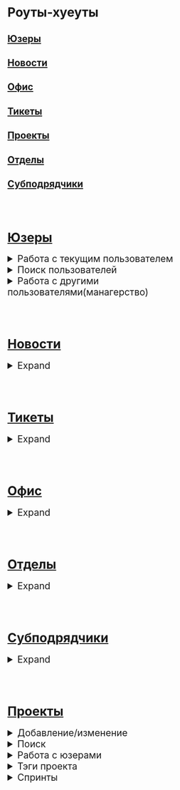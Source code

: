 # Роуты-хуеуты

## [Юзеры](https://github.com/MsWafer/BuroPlatform/blob/master/newReadme.md#%D1%8E%D0%B7%D0%B5%D1%80%D1%8B-1)
## [Новости](https://github.com/MsWafer/BuroPlatform/blob/master/newReadme.md#%D0%BD%D0%BE%D0%B2%D0%BE%D1%81%D1%82%D0%B8-1)
## [Офис](https://github.com/MsWafer/BuroPlatform/blob/master/newReadme.md#%D0%BE%D1%84%D0%B8%D1%81-1)
## [Тикеты](https://github.com/MsWafer/BuroPlatform/blob/master/newReadme.md#%D1%82%D0%B8%D0%BA%D0%B5%D1%82%D1%8B-1)
## [Проекты](https://github.com/MsWafer/BuroPlatform/blob/master/newReadme.md#%D0%BF%D1%80%D0%BE%D0%B5%D0%BA%D1%82%D1%8B-1)
## [Отделы](https://github.com/MsWafer/BuroPlatform/blob/master/newReadme.md#%D0%BE%D1%82%D0%B4%D0%B5%D0%BB%D1%8B-1)
## [Субподрядчики](https://github.com/MsWafer/BuroPlatform/blob/master/newReadme.md#%D1%81%D1%83%D0%B1%D0%BF%D0%BE%D0%B4%D1%80%D1%8F%D0%B4%D1%87%D0%B8%D0%BA%D0%B8-1)

<br/><br/>

# [Юзеры](https://github.com/MsWafer/BuroPlatform/blob/master/newReadme.md#%D1%8E%D0%B7%D0%B5%D1%80%D1%8B)

<details>
<summary style="font-size:150%;">Работа с текущим пользователем</summary>

|route|description|request|response|
|---|---|:---:|:---:|
|POST /users/|Регистрация|[жсон](https://github.com/MsWafer/BuroPlatform/blob/master/docs/call_examples.md#%D1%80%D0%B5%D0%B3%D0%B8%D1%81%D1%82%D1%80%D0%B0%D1%86%D0%B8%D1%8F)|{token:token, id:user.id, msg:String}|
|POST /auth/|Авторизация|[жсон](https://github.com/MsWafer/BuroPlatform/blob/master/docs/call_examples.md#%D0%B0%D0%B2%D1%82%D0%BE%D1%80%D0%B8%D0%B7%D0%B0%D1%86%D0%B8%D1%8F)|token|
|GET /users/me|Профиль||[жсон](https://github.com/MsWafer/BuroPlatform/blob/master/docs/response_examples.md#%D1%8E%D0%B7%D0%B5%D1%80)|
|GET /users/me/sprints|Активные спринты||deprecated|
|PUT /users/me|Редактирование профиля|[жсон](https://github.com/MsWafer/BuroPlatform/blob/master/docs/call_examples.md#%D1%80%D0%B5%D0%B4%D0%B0%D0%BA%D1%82%D0%B8%D1%80%D0%BE%D0%B2%D0%B0%D0%BD%D0%B8%D0%B5-%D1%8E%D0%B7%D0%B5%D1%80%D0%B0)|{msg:String,userid:user.id}|
|PUT /users/me/pw|Изменение пароля|[жсон](https://github.com/MsWafer/BuroPlatform/blob/master/docs/call_examples.md#%D1%81%D0%BC%D0%B5%D0%BD%D0%B0-%D0%BF%D0%B0%D1%80%D0%BE%D0%BB%D1%8F)|{msg:String}|
|PUT /users/me/a|Добавление/изменение аватара|[жсон](https://github.com/MsWafer/BuroPlatform/blob/master/docs/call_examples.md#%D0%B0%D0%B2%D0%B0%D1%82%D0%B0%D1%80)|{msg:String}|
|PUT /users/me/rocket|Изменение рокетнейма|[жсон](https://github.com/MsWafer/BuroPlatform/blob/master/docs/call_examples.md#%D1%81%D0%BC%D0%B5%D0%BD%D0%B0-%D1%81%D0%B2%D0%BE%D0%B5%D0%B3%D0%BE-%D1%80%D0%BE%D0%BA%D0%B5%D1%82%D1%87%D0%B0%D1%82%D0%B0)|{msg:String}|
|PUT /users/me/report|Добавить/изменить отчет|[жсон](https://github.com/MsWafer/BuroPlatform/blob/master/docs/call_examples.md#%D0%B4%D0%BE%D0%B1%D0%B0%D0%B2%D0%B8%D1%82%D1%8C-%D0%BE%D1%82%D1%87%D0%B5%D1%82%D0%BD%D0%BE%D1%81%D1%82%D1%8C)|msg:String|
|GET /users/me/report|Открыть свой отчет||String|
|POST /users/passRC|Изменение пароля по рокетчату|[жсон](https://github.com/MsWafer/BuroPlatform/blob/master/docs/call_examples.md#%D0%B2%D0%BE%D1%81%D1%81%D1%82%D0%B0%D0%BD%D0%BE%D0%B2%D0%B8%D1%82%D1%8C-%D0%BF%D0%B0%D1%80%D0%BE%D0%BB%D1%8C-%D1%87%D0%B5%D1%80%D0%B5%D0%B7-%D1%80%D0%BE%D0%BA%D0%B5%D1%82%D1%87%D0%B0%D1%82-%D0%B8-%D0%BC%D1%8B%D0%BB%D0%BE)|{msg:String}|
|PUT /users/part|Изменение разделов|[жсон](https://github.com/MsWafer/BuroPlatform/blob/master/docs/call_examples.md#%D1%81%D0%BC%D0%B5%D0%BD%D0%B0-%D1%81%D0%B2%D0%BE%D0%B8%D1%85-%D1%80%D0%B0%D0%B7%D0%B4%D0%B5%D0%BB%D0%BE%D0%B2)|[жсон](https://github.com/MsWafer/BuroPlatform/blob/master/docs/response_examples.md#%D1%8E%D0%B7%D0%B5%D1%80)|
</details>

<details>
<summary style="font-size:150%;">Поиск пользователей</summary>

|route|description|request|response|
|---|---|:---:|:---:|
|GET /users/all|Все пользователи|[квери](https://github.com/MsWafer/BuroPlatform/blob/master/docs/call_examples.md#%D0%BD%D0%B0%D0%B9%D1%82%D0%B8-%D0%B2%D1%81%D0%B5%D1%85-%D1%8E%D0%B7%D0%B5%D1%80%D0%BE%D0%B2-%D0%BE%D1%82%D1%81%D0%BE%D1%80%D1%82%D0%B8%D1%80%D0%BE%D0%B2%D0%B0%D0%BD%D0%BD%D1%8B%D1%85-%D0%BA%D0%B0%D0%BA-%D1%85%D0%BE%D1%82%D0%B8%D1%82%D0%B5)|Массив из [юзеров](https://github.com/MsWafer/BuroPlatform/blob/master/docs/response_examples.md#%D1%8E%D0%B7%D0%B5%D1%80)|
|GET /users/q/search?field=&value=|Поиск по 1 параметру|[квери](https://github.com/MsWafer/BuroPlatform/blob/master/docs/call_examples.md#%D0%BF%D0%BE%D0%B8%D1%81%D0%BA-%D1%82%D0%BE%D0%BB%D1%8C%D0%BA%D0%BE-%D1%82%D0%B5%D1%85-%D1%8E%D0%B7%D0%B5%D1%80%D0%BE%D0%B2-%D0%BA%D0%BE%D1%82%D0%BE%D1%80%D1%8B%D0%B5-%D0%BF%D0%BE%D0%BF%D0%B0%D0%B4%D0%B0%D1%8E%D1%82-%D0%BF%D0%BE%D0%B4-%D1%83%D1%81%D0%BB%D0%BE%D0%B2%D0%B8%D1%8F-%D0%BA%D0%B2%D0%B5%D1%80%D0%B8)|Массив из [юзеров](https://github.com/MsWafer/BuroPlatform/blob/master/docs/response_examples.md#%D1%8E%D0%B7%D0%B5%D1%80)|
|GET /users/:id|Получить профиль пользователя по _id||[жсон](https://github.com/MsWafer/BuroPlatform/blob/master/docs/response_examples.md#%D1%8E%D0%B7%D0%B5%D1%80)|
|GET /users/usr/get?fullname=&division=&partition=|Поиск по имени и/или разделу и/или отделу|[квери](https://github.com/MsWafer/BuroPlatform/blob/master/docs/call_examples.md#%D0%BF%D0%BE%D0%B8%D1%81%D0%BA-%D1%8E%D0%B7%D0%B5%D1%80%D0%B0-%D0%BF%D0%BE-%D1%82%D1%80%D0%B5%D0%BC-%D0%BF%D0%B0%D1%80%D0%B0%D0%BC%D0%B5%D1%82%D1%80%D0%B0%D0%BC)|Массив из [юзеров](https://github.com/MsWafer/BuroPlatform/blob/master/docs/response_examples.md#%D1%8E%D0%B7%D0%B5%D1%80)|
|/users/usr/pos?position=|Поиск по должности|[квери](https://github.com/MsWafer/BuroPlatform/blob/master/docs/call_examples.md#%D0%BF%D0%BE%D0%B8%D1%81%D0%BA-%D1%8E%D0%B7%D0%B5%D1%80%D0%BE%D0%B2-%D1%81-%D0%BE%D0%BF%D1%80%D0%B5%D0%B4%D0%B5%D0%BB%D0%B5%D0%BD%D0%BD%D0%BE%D0%B9-%D0%B4%D0%BE%D0%BB%D0%B6%D0%BD%D0%BE%D1%81%D1%82%D1%8C%D1%8E)|Массив из [юзеров](https://github.com/MsWafer/BuroPlatform/blob/master/docs/response_examples.md#%D1%8E%D0%B7%D0%B5%D1%80)|
</details>

<details>
<summary style="font-size:150%;">Работа с другими пользователями(манагерство)</summary>

|route|description|request|response|
|---|---|:---:|:---:|
|PUT /users/poschange/:id|Изменить должность юзера|[жсон](https://github.com/MsWafer/BuroPlatform/blob/master/docs/call_examples.md#%D1%81%D0%BC%D0%B5%D0%BD%D0%B0-%D0%B4%D0%BE%D0%BB%D0%B6%D0%BD%D0%BE%D1%81%D1%82%D0%B8-%D0%B4%D1%80%D1%83%D0%B3%D0%BE%D0%B3%D0%BE-%D1%8E%D0%B7%D0%B5%D1%80%D0%B0)|{msg:String}|
|PUT /users/permchange/:id|Изменить пермишен юзера|[жсон](https://github.com/MsWafer/BuroPlatform/blob/master/docs/call_examples.md#%D1%81%D0%BC%D0%B5%D0%BD%D0%B0-%D0%BF%D0%B5%D1%80%D0%BC%D0%B8%D1%88%D0%B5%D0%BD%D0%B0-%D0%B4%D1%80%D1%83%D0%B3%D0%BE%D0%B3%D0%BE-%D1%8E%D0%B7%D0%B5%D1%80%D0%B0)|{msg:String}|
|DELETE /users/:id|Удалить пользователя||{msg:String}|
|GET /users/report/:id|Просмотреть отчет другого пользователя||String|
</details>

<br/><br/>

# [Новости](https://github.com/MsWafer/BuroPlatform/blob/master/newReadme.md#%D0%BD%D0%BE%D0%B2%D0%BE%D1%81%D1%82%D0%B8)

<details>
<summary style="font-size:150%;">Expand</summary>

|route|description|request|response|
|---|---|:---:|:---:|
|POST /news/|Новая новость|[жсон](https://github.com/MsWafer/BuroPlatform/blob/master/docs/call_examples.md#%D0%B4%D0%BE%D0%B1%D0%B0%D0%B2%D0%B8%D1%82%D1%8C-%D0%BD%D0%BE%D0%B2%D0%BE%D1%81%D1%82%D1%8C)|{news:[жсон](https://github.com/MsWafer/BuroPlatform/blob/master/docs/response_examples.md#%D0%BD%D0%BE%D0%B2%D0%BE%D1%81%D1%82%D1%8C),msg:String}|
|GET /news/all|Все новости||Массив из [новостей](https://github.com/MsWafer/BuroPlatform/blob/master/docs/response_examples.md#%D0%BD%D0%BE%D0%B2%D0%BE%D1%81%D1%82%D1%8C)|
|GET /news/:id|Просмотреть новость по _id||{news:[жсон](https://github.com/MsWafer/BuroPlatform/blob/master/docs/response_examples.md#%D0%BD%D0%BE%D0%B2%D0%BE%D1%81%D1%82%D1%8C)}|
|PUT /news/:id|Редактировать новость по _id|[жсон](https://github.com/MsWafer/BuroPlatform/blob/master/docs/call_examples.md#%D1%80%D0%B5%D0%B4%D0%B0%D0%BA%D1%82%D0%B8%D1%80%D0%BE%D0%B2%D0%B0%D1%82%D1%8C)|{news:[жсон](https://github.com/MsWafer/BuroPlatform/blob/master/docs/response_examples.md#%D0%BD%D0%BE%D0%B2%D0%BE%D1%81%D1%82%D1%8C),msg:String}|
|DELETE /news/:id|Удалить новость по _id||{msg:String}|
</details>

<br/><br/>

# [Тикеты](https://github.com/MsWafer/BuroPlatform/blob/master/newReadme.md#%D1%82%D0%B8%D0%BA%D0%B5%D1%82%D1%8B)

<details>
<summary style="font-size:150%;">Expand</summary>

|route|description|request|response|
|---|---|:---:|:---:|
|POST /tickets|Добавить тикет|[жсон](https://github.com/MsWafer/BuroPlatform/blob/master/docs/call_examples.md#%D0%BD%D0%BE%D0%B2%D1%8B%D0%B9-%D1%82%D0%B8%D0%BA%D0%B5%D1%82)|{msg:String}|
|GET /tickets/all|Все тикеты сорт. по дате||Массив из [тикетов](https://github.com/MsWafer/BuroPlatform/blob/master/docs/response_examples.md#%D1%82%D0%B8%D0%BA%D0%B5%D1%82)|
|GET /tickets/:id|Просмотр тикета по его _id||[жсон](https://github.com/MsWafer/BuroPlatform/blob/master/docs/response_examples.md#%D1%82%D0%B8%D0%BA%D0%B5%D1%82)|
|GET /tickets/user/:id|Все тикеты пользователя|||Массив из [тикетов](https://github.com/MsWafer/BuroPlatform/blob/master/docs/response_examples.md#%D1%82%D0%B8%D0%BA%D0%B5%D1%82)|
|GET /tickets/all/active|Все незавершенные тикеты|||Массив из [тикетов](https://github.com/MsWafer/BuroPlatform/blob/master/docs/response_examples.md#%D1%82%D0%B8%D0%BA%D0%B5%D1%82)|
|GET /tickets/all/emergency|Все тикеты сорт. по срочности|||Массив из [тикетов](https://github.com/MsWafer/BuroPlatform/blob/master/docs/response_examples.md#%D1%82%D0%B8%D0%BA%D0%B5%D1%82)|
|PUT /tickets/:id|Деактивировать тикет по _id||{msg:String})|
|DELETE /tickets/:id|Удалить тикет по _id||{msg:String}|

</details>

<br/><br/>

# [Офис](https://github.com/MsWafer/BuroPlatform/blob/master/newReadme.md#%D0%BE%D1%84%D0%B8%D1%81)

<details>
<summary style="font-size:150%;">Expand</summary>

|route|description|request|response|
|---|---|:---:|:---:|
|POST /props|Добавить предложение|[жсон](https://github.com/MsWafer/BuroPlatform/blob/master/docs/call_examples.md#%D0%BD%D0%BE%D0%B2%D0%BE%D0%B5-%D0%BF%D1%80%D0%B5%D0%B4%D0%BB%D0%BE%D0%B6%D0%B5%D0%BD%D0%B8%D0%B5)|{msg:String}|
|GET /props/all/likes|Все предложения сорт. по лайкам||Массив из [предложений](https://github.com/MsWafer/BuroPlatform/blob/master/docs/response_examples.md#%D0%BE%D1%84%D0%B8%D1%81)|
|GET /props/all/date|Все предложения сорт. по дате||Массив из [предложений](https://github.com/MsWafer/BuroPlatform/blob/master/docs/response_examples.md#%D0%BE%D1%84%D0%B8%D1%81)|
|GET /props/search?field=&order=|Кастомизируемый поиск|[квери](https://github.com/MsWafer/BuroPlatform/blob/master/docs/call_examples.md#%D1%81%D0%BE%D1%80%D1%82%D0%B8%D1%80%D0%BE%D0%B2%D0%BA%D0%B0-%D0%BF%D0%BE-%D0%BA%D0%B0%D1%81%D1%82%D0%BE%D0%BC%D0%BD%D1%8B%D0%BC-%D0%BA%D1%80%D0%B8%D1%82%D0%B5%D1%80%D0%B8%D1%8F%D0%BC)|Массив из [предложений](https://github.com/MsWafer/BuroPlatform/blob/master/docs/response_examples.md#%D0%BE%D1%84%D0%B8%D1%81)|
|PUT /props/like/:id|Лайк/дизлайк предложения по его _id|[жсон]()|{msg:String}|
|PUT /props/exec/:id|Добавить исполнителя|[жсон](https://github.com/MsWafer/BuroPlatform/blob/master/docs/call_examples.md#%D0%B4%D0%BE%D0%B1%D0%B0%D0%B2%D0%B8%D1%82%D1%8C-%D0%B8%D1%81%D0%BF%D0%BE%D0%BB%D0%BD%D0%B8%D1%82%D0%B5%D0%BB%D1%8F)|[жсон](https://github.com/MsWafer/BuroPlatform/blob/master/docs/response_examples.md#%D0%BE%D1%84%D0%B8%D1%81)|
|PUT /props/sts/:id|Запустить предложение в работу/отложить|[жсон](https://github.com/MsWafer/BuroPlatform/blob/master/docs/call_examples.md#%D0%B8%D0%B7%D0%BC%D0%B5%D0%BD%D0%B8%D1%82%D1%8C-%D1%81%D1%82%D0%B0%D1%82%D1%83%D1%81-%D0%BF%D1%80%D0%B5%D0%B4%D0%BB%D0%BE%D0%B6%D0%B5%D0%BD%D0%B8%D1%8F--%D0%BD%D0%B0%D0%B7%D0%BD%D0%B0%D1%87%D0%B8%D1%82%D1%8C-%D0%B8%D1%81%D0%BF%D0%BE%D0%BB%D0%BD%D0%B8%D1%82%D0%B5%D0%BB%D1%8F)|{msg:String, props:[{[prop](https://github.com/MsWafer/BuroPlatform/blob/master/docs/response_examples.md#%D0%BE%D1%84%D0%B8%D1%81)}]}|
|PUT /props/sts/f/:id|Завершить предложение||[жсон](https://github.com/MsWafer/BuroPlatform/blob/master/docs/response_examples.md#%D0%BE%D1%84%D0%B8%D1%81)|
|DELETE /props/:id|Удалить предложение||{msg:String}|

</details>

<br/><br/>

# [Отделы](https://github.com/MsWafer/BuroPlatform/blob/master/newReadme.md#%D0%BE%D1%82%D0%B4%D0%B5%D0%BB%D1%8B)

<details>
<summary style="font-size:150%;">Expand</summary>

|route|description|request|response|
|---|---|:---:|:---:|
|POST /divisions|Создать новый отдел|[жсон](https://github.com/MsWafer/BuroPlatform/blob/master/docs/call_examples.md#%D1%81%D0%BE%D0%B7%D0%B4%D0%B0%D1%82%D1%8C-%D0%BE%D1%82%D0%B4%D0%B5%D0%BB)|{msg:String, div:[жсон](https://github.com/MsWafer/BuroPlatform/blob/master/docs/response_examples.md#%D0%BE%D1%82%D0%B4%D0%B5%D0%BB) }|
|GET /divisions/find/:divname|Найти отдел по имени||{division:[жсон](https://github.com/MsWafer/BuroPlatform/blob/master/docs/response_examples.md#%D0%BE%D1%82%D0%B4%D0%B5%D0%BB) }|
|GET /divisions/all|Все отделы||Массив из [жсонов](https://github.com/MsWafer/BuroPlatform/blob/master/docs/response_examples.md#%D0%BE%D1%82%D0%B4%D0%B5%D0%BB)|
|PUT /divisions/:divname|Вступить в отдел||{msg:String, division:[жсон](https://github.com/MsWafer/BuroPlatform/blob/master/docs/response_examples.md#%D0%BE%D1%82%D0%B4%D0%B5%D0%BB)}|
|DELETE /divisions/:divname|Выйти из отдела||{msg:String, division:[жсон](https://github.com/MsWafer/BuroPlatform/blob/master/docs/response_examples.md#%D0%BE%D1%82%D0%B4%D0%B5%D0%BB)}|
|GET /divisions/projects/:divid|Все проекты пользователей отдела||Массив из пользователей, в которых есть массивы *projects*, в которых лежат [проекты](https://github.com/MsWafer/BuroPlatform/blob/master/docs/response_examples.md#%D0%BF%D1%80%D0%BE%D0%B5%D0%BA%D1%82)|
|PUT /divisions/addcover/:divname|Добавить/изменить обложку отдела|[жсон](https://github.com/MsWafer/BuroPlatform/blob/master/docs/call_examples.md#%D0%B4%D0%BE%D0%B1%D0%B0%D0%B2%D0%B8%D1%82%D1%8C-%D0%BE%D0%B1%D0%BB%D0%BE%D0%B6%D0%BA%D1%83-%D0%BE%D1%82%D0%B4%D0%B5%D0%BB%D0%B0)|{division:[жсон](https://github.com/MsWafer/BuroPlatform/blob/master/docs/response_examples.md#%D0%BE%D1%82%D0%B4%D0%B5%D0%BB)}|

</details>

<br/><br/>

# [Субподрядчики](https://github.com/MsWafer/BuroPlatform/blob/master/newReadme.md#%D1%81%D1%83%D0%B1%D0%BF%D0%BE%D0%B4%D1%80%D1%8F%D0%B4%D1%87%D0%B8%D0%BA%D0%B8)

<details>
<summary style="font-size:150%;">Expand</summary>

|route|description|request|response|
|---|---|:---:|:---:|
|POST /merc/new|Добавить субподрядчика|[жсон](https://github.com/MsWafer/BuroPlatform/blob/master/docs/call_examples.md#%D0%BD%D0%BE%D0%B2%D1%8B%D0%B9-%D1%81%D1%83%D0%B1%D0%BF%D0%BE%D0%B4%D1%80%D1%8F%D0%B4%D1%87%D0%B8%D0%BA)|{msg:String, mercs: [[жсон](https://github.com/MsWafer/BuroPlatform/blob/master/docs/response_examples.md#%D1%8E%D0%B7%D0%B5%D1%80)]}|
|GET /merc/search?name=|Найти всех/найти 1 по имени|[квери](https://github.com/MsWafer/BuroPlatform/blob/master/docs/call_examples.md#%D0%BF%D0%BE%D0%B8%D1%81%D0%BA-%D1%81%D1%83%D0%B1%D0%BF%D0%BE%D0%B4%D1%80%D1%8F%D0%B4%D1%87%D0%B8%D0%BA%D0%BE%D0%B2)|[жсон](https://github.com/MsWafer/BuroPlatform/blob/master/docs/response_examples.md#%D1%8E%D0%B7%D0%B5%D1%80) или массив из них|
|PUT /merc/new/edit/:id|Редактирование по _id|[жсон](https://github.com/MsWafer/BuroPlatform/blob/master/docs/call_examples.md#%D1%80%D0%B5%D0%B4%D0%B0%D0%BA%D1%82%D0%B8%D1%80%D0%BE%D0%B2%D0%B0%D0%BD%D0%B8%D0%B5)|[жсон](https://github.com/MsWafer/BuroPlatform/blob/master/docs/response_examples.md#%D1%8E%D0%B7%D0%B5%D1%80)|
|DELETE /merc/:id|Удалить субподрядчика по _id||{msg:String}|

</details>

<br/><br/>


# [Проекты](https://github.com/MsWafer/BuroPlatform/blob/master/newReadme.md#%D0%BF%D1%80%D0%BE%D0%B5%D0%BA%D1%82%D1%8B)

<details>
<summary style="font-size:150%;">Добавление/изменение</summary>

|route|description|request|response|
|---|---|:---:|:---:|
|POST /projects/add|Добавить проект|[жсон](https://github.com/MsWafer/BuroPlatform/blob/master/docs/call_examples.md#%D1%81%D0%BE%D0%B7%D0%B4%D0%B0%D1%82%D1%8C-%D0%BF%D1%80%D0%BE%D0%B5%D0%BA%D1%82)|{msg:String, project: [жсон](https://github.com/MsWafer/BuroPlatform/blob/master/docs/response_examples.md#%D0%BF%D1%80%D0%BE%D0%B5%D0%BA%D1%82)}|
|PUT /projects/:crypt|Редактирование проекта по шифру|[жсон](https://github.com/MsWafer/BuroPlatform/blob/master/docs/call_examples.md#%D0%B8%D0%B7%D0%BC%D0%B5%D0%BD%D0%B8%D1%82%D1%8C)|[жсон](https://github.com/MsWafer/BuroPlatform/blob/master/docs/response_examples.md#%D0%BF%D1%80%D0%BE%D0%B5%D0%BA%D1%82)|
|DELETE /projects/:crypt|Удалить проект по шифру||{msg:String}|
|PUT /projects/finish/:crypt|Завершить проект||{msg:String}|
|PUT /projects/inf/:crypt|Добавить информационные ресурсы||?|
|PUT /projects/cover/:crypt|Добавить обложку|[жсон](https://github.com/MsWafer/BuroPlatform/blob/master/docs/call_examples.md#%D0%B4%D0%BE%D0%B1%D0%B0%D0%B2%D0%B8%D1%82%D1%8C-%D0%BE%D0%B1%D0%BB%D0%BE%D0%B6%D0%BA%D1%83)|[жсон](https://github.com/MsWafer/BuroPlatform/blob/master/docs/response_examples.md#%D0%BF%D1%80%D0%BE%D0%B5%D0%BA%D1%82)|
|PUT /projects/budget/:crypt|Добавить/изменить бюджет|[жсон](https://github.com/MsWafer/BuroPlatform/blob/master/docs/call_examples.md#%D0%B4%D0%BE%D0%B1%D0%B0%D0%B2%D0%B8%D1%82%D1%8C%D1%80%D0%B5%D0%B4%D0%B0%D0%BA%D1%82%D0%B8%D1%80%D0%BE%D0%B2%D0%B0%D1%82%D1%8C-%D0%B1%D1%8E%D0%B4%D0%B6%D0%B5%D1%82-%D0%BF%D1%80%D0%BE%D0%B5%D0%BA%D1%82%D0%B0)|[жсон](https://github.com/MsWafer/BuroPlatform/blob/master/docs/response_examples.md#%D0%BF%D1%80%D0%BE%D0%B5%D0%BA%D1%82)|

</details>

<details>
<summary style="font-size:150%;">Поиск</summary>

|route|description|request|response|
|---|---|:---:|:---:|
|GET /projects|Все проекты + сорт.|[квери](https://github.com/MsWafer/BuroPlatform/blob/master/docs/call_examples.md#%D0%B2%D1%81%D0%B5-%D0%BF%D1%80%D0%BE%D0%B5%D0%BA%D1%82%D1%8B)|Массив из [проектов](https://github.com/MsWafer/BuroPlatform/blob/master/docs/response_examples.md#%D0%BF%D1%80%D0%BE%D0%B5%D0%BA%D1%82)|
|GET /projects/q/search?field=&value=|Найти проекты, подходящие по квери|[квери](https://github.com/MsWafer/BuroPlatform/blob/master/docs/call_examples.md#%D0%BD%D0%B0%D0%B9%D1%82%D0%B8-%D1%82%D0%BE%D0%BB%D1%8C%D0%BA%D0%BE-%D0%BF%D1%80%D0%BE%D0%B5%D0%BA%D1%82%D1%8B-%D0%BF%D0%BE%D0%BF%D0%B0%D0%B4%D0%B0%D1%8E%D1%89%D0%B8%D0%B5-%D0%BF%D0%BE%D0%B4-%D0%BA%D0%B2%D0%B5%D1%80%D0%B8)|Массив из [проектов](https://github.com/MsWafer/BuroPlatform/blob/master/docs/response_examples.md#%D0%BF%D1%80%D0%BE%D0%B5%D0%BA%D1%82)|
|GET /projects/:crypt|Найти проект по шифру||[жсон](https://github.com/MsWafer/BuroPlatform/blob/master/docs/response_examples.md#%D0%BF%D1%80%D0%BE%D0%B5%D0%BA%D1%82)|
|GET /projects/user/:id|Найти все проекты юзера, чей _id в юрл||Массив из [проектов](https://github.com/MsWafer/BuroPlatform/blob/master/docs/response_examples.md#%D0%BF%D1%80%D0%BE%D0%B5%D0%BA%D1%82)|

</details>

<details>
<summary style="font-size:150%;">Работа с юзерами</summary>

|route|description|request|response|
|---|---|:---:|:---:|
|PUT /projects/join2/:crypt|Вступить/выйти в/из команды проекта|[жсон](https://github.com/MsWafer/BuroPlatform/blob/master/docs/call_examples.md#%D0%B2%D1%81%D1%82%D1%83%D0%BF%D0%B8%D1%82%D1%8C-%D0%B2-%D0%BA%D0%BE%D0%BC%D0%B0%D0%BD%D0%B4%D1%83%D0%B2%D1%8B%D0%B9%D1%82%D0%B8-%D0%B8%D0%B7-%D0%BA%D0%BE%D0%BC%D0%B0%D0%BD%D0%B4%D1%8B)|{msg:String, project:[жсон](https://github.com/MsWafer/BuroPlatform/blob/master/docs/response_examples.md#%D0%BF%D1%80%D0%BE%D0%B5%D0%BA%D1%82)}|
|PUT /projects/updteam/:crypt|Добавить/убрать юзера в/из команды проекта|[жсон](https://github.com/MsWafer/BuroPlatform/blob/master/docs/call_examples.md#%D0%B4%D0%BE%D0%B1%D0%B0%D0%B2%D0%B8%D1%82%D1%8C%D0%BA%D0%B8%D0%BA%D0%BD%D1%83%D1%82%D1%8C-%D0%B2%D0%B8%D0%B7-%D0%BF%D1%80%D0%BE%D0%B5%D0%BA%D1%82%D0%B0)|[жсон](https://github.com/MsWafer/BuroPlatform/blob/master/docs/response_examples.md#%D0%BF%D1%80%D0%BE%D0%B5%D0%BA%D1%82)|
|PUT /projects/team2/:crypt/:userid|Редактирование роли/задачи юзера в отделе|[жсон](https://github.com/MsWafer/BuroPlatform/blob/master/docs/call_examples.md#%D1%80%D0%B5%D0%B4%D0%B0%D0%BA%D1%82%D0%B8%D1%80%D0%BE%D0%B2%D0%B0%D1%82%D1%8C-%D0%B4%D0%BE%D0%BB%D0%B6%D0%BD%D0%BE%D1%81%D1%82%D1%8C%D1%80%D0%B0%D0%B7%D0%B4%D0%B5%D0%BB-%D1%87%D0%B5%D0%BB%D0%B8%D0%BA%D0%B0-%D0%B2-%D0%BA%D0%BE%D0%BC%D0%B0%D0%BD%D0%B4%D0%B5)|[жсон]()|

</details>

<details>
<summary style="font-size:150%;">Тэги проекта</summary>

|route|description|request|response|
|---|---|:---:|:---:|
|PUT /projects/tag/:crypt|Добавить тэг в проект|[жсон](https://github.com/MsWafer/BuroPlatform/blob/master/docs/call_examples.md#%D0%B4%D0%BE%D0%B1%D0%B0%D0%B2%D0%B8%D1%82%D1%8C-%D1%82%D1%8D%D0%B3-%D0%BA-%D0%BF%D1%80%D0%BE%D0%B5%D0%BA%D1%82%D1%83)|[жсон]()|
|DELETE /projects/tag/:crypt|Удалить тэг из проекта|[жсон](https://github.com/MsWafer/BuroPlatform/blob/master/docs/call_examples.md#%D1%83%D0%B4%D0%B0%D0%BB%D0%B8%D1%82%D1%8C-%D1%82%D1%8D%D0%B3-%D0%B8%D0%B7-%D0%BF%D1%80%D0%BE%D0%B5%D0%BA%D1%82%D0%B0)|[жсон]()|
|GET /project/tag/search|Найти проекты с указанными тэгами|[жсон](https://github.com/MsWafer/BuroPlatform/blob/master/docs/call_examples.md#%D0%BD%D0%B0%D0%B9%D1%82%D0%B8-%D0%BF%D1%80%D0%BE%D0%B5%D0%BA%D1%82%D1%8B-%D0%BF%D0%BE-%D1%82%D1%8D%D0%B3%D0%B0%D0%BC)|[жсон]()|
|GET /projects/tag/find?crypt=&tag=|Поиск тэгов проекта|[квери](https://github.com/MsWafer/BuroPlatform/blob/master/docs/call_examples.md#%D0%BF%D0%BE%D0%B8%D1%81%D0%BA-%D0%BF%D0%BE-%D1%82%D1%8D%D0%B3%D0%B0%D0%BC-%D0%BF%D1%80%D0%BE%D0%B5%D0%BA%D1%82%D0%B0)|[жсон]()|

</details>

<details>
<summary style="font-size:150%;">Спринты</summary>

<details>
<summary style="font-size:120%;">Общая хуйня</summary>

|route|description|request|response|
|---|---|:---:|:---:|
|POST /projects/sprint/new/:crypt|Добавить спринт|[жсон](https://github.com/MsWafer/BuroPlatform/blob/master/docs/call_examples.md#%D0%B4%D0%BE%D0%B1%D0%B0%D0%B2%D0%B8%D1%82%D1%8C-%D1%81%D0%BF%D1%80%D0%B8%D0%BD%D1%82-%D0%BA-%D0%BF%D1%80%D0%BE%D0%B5%D0%BA%D1%82%D1%83)|[жсон]()|
|PUT /projects/sprints/dd/:id|Добавить/изменить описание + планируемую дату окончания спринта|[жсон](https://github.com/MsWafer/BuroPlatform/blob/master/docs/call_examples.md#%D0%B4%D0%BE%D0%B1%D0%B0%D0%B2%D0%B8%D1%82%D1%8C%D0%B8%D0%B7%D0%BC%D0%B5%D0%BD%D0%B8%D1%82%D1%8C-%D0%BF%D0%BB%D0%B0%D0%BD%D0%B8%D1%80%D1%83%D0%B5%D0%BC%D1%83%D1%8E-%D0%B4%D0%B0%D1%82%D1%83-%D0%BE%D0%BA%D0%BE%D0%BD%D1%87%D0%B0%D0%BD%D0%B8%D1%8F-%D0%B8-%D0%BE%D0%BF%D0%B8%D1%81%D0%B0%D0%BD%D0%B8%D0%B5-%D1%81%D0%BF%D1%80%D0%B8%D0%BD%D1%82%D0%B0)|[жсон]()|
|PUT /projects/sprints/description/:id|Изменить спринт|[жсон](https://github.com/MsWafer/BuroPlatform/blob/master/docs/call_examples.md#%D0%B4%D0%BE%D0%B1%D0%B0%D0%B2%D0%B8%D1%82%D1%8C%D0%B8%D0%B7%D0%BC%D0%B5%D0%BD%D0%B8%D1%82%D1%8C-%D0%BF%D0%BE%D0%BB%D0%B5-%D1%81%D0%BF%D1%80%D0%B8%D0%BD%D1%82%D0%B0)|[жсон]()|
|PUT /projects/sprints/:id|Изменение статуса спринта||[жсон]()|
|PUT /projects/favsprint/:id|Фаворитнуть спринт||[жсон]()|
|DELETE /projects/sprints/:id|Удалить спринт||[жсон]()|
|GET /projects/sprints/:crypt|Все спринты проекта(устарело нахуй?)||[жсон]()|
|GET /projects/getsprint/:id|Инфа по 1 спринту||[жсон]()|

</details>

<details>
<summary style="font-size:120%;">Тэги спринтов</summary>

|route|description|request|response|
|---|---|:---:|:---:|
|PUT /projects/sprints/addtag/:id|Добавить тэг в спринт|[жсон](https://github.com/MsWafer/BuroPlatform/blob/master/docs/call_examples.md#%D0%B4%D0%BE%D0%B1%D0%B0%D0%B2%D0%B8%D1%82%D1%8C-%D1%82%D1%8D%D0%B3-%D0%B2-%D1%81%D0%BF%D1%80%D0%B8%D0%BD%D1%82)|[жсон]()|
|DELETE /projects/sprints/:id/tag?tag=|Удалить тэг из спринта|[квери](https://github.com/MsWafer/BuroPlatform/blob/master/docs/call_examples.md#%D1%83%D0%B1%D1%80%D0%B0%D1%82%D1%8C-%D1%82%D1%8D%D0%B3-%D0%B8%D0%B7-%D1%81%D0%BF%D1%80%D0%B8%D0%BD%D1%82%D0%B0)|[жсон]()|
|GET /projects/sprint/tags|Найти все спринты подходящие по тегам|[квери](https://github.com/MsWafer/BuroPlatform/blob/master/docs/call_examples.md#%D0%BD%D0%B0%D0%B9%D1%82%D0%B8-%D1%81%D0%BF%D1%80%D0%B8%D0%BD%D1%82-%D0%BF%D0%BE-%D1%82%D1%8D%D0%B3%D0%B0%D0%BC)|[жсон]()|

</details>

<details>
<summary style="font-size:120%;">Таски</summary>

|route|description|request|response|
|---|---|:---:|:---:|
|GET /projects/sprints/gettasks/:id|Все таски спринта||[жсон]()|
|POST /projects/sprints/addtask/:id|Добавить много тасков в спринт||[жсон]()|
|POST /projects/sprints/task/:id|Добавить 1 таск в спринт|[жсон](https://github.com/MsWafer/BuroPlatform/blob/master/docs/call_examples.md#%D0%B4%D0%BE%D0%B1%D0%B0%D0%B2%D0%B8%D1%82%D1%8C-%D1%82%D0%B0%D1%81%D0%BA-%D0%BA-%D1%81%D0%BF%D1%80%D0%B8%D0%BD%D1%82%D1%83)|[жсон]()|
|PUT /projects/sprints/taskedit/:id|Изменить таск|[жсон](https://github.com/MsWafer/BuroPlatform/blob/master/docs/call_examples.md#%D0%B8%D0%B7%D0%BC%D0%B5%D0%BD%D0%B8%D1%82%D1%8C-%D0%B8%D0%BC%D1%8F-%D1%82%D0%B0%D1%81%D0%BA%D0%B0)|[жсон]()|
|PUT /projects/sprints/DAtask/test|Де/активировать таск|[жсон](https://github.com/MsWafer/BuroPlatform/blob/master/docs/call_examples.md#%D0%B4%D0%B5%D0%B0%D0%BA%D1%82%D0%B8%D0%B2%D0%B8%D1%80%D0%BE%D0%B2%D0%B0%D1%82%D1%8C-%D1%82%D0%B0%D1%81%D0%BA)|[жсон]()|
|DELETE /projects/sprints/deltask/:id|Удалить таск|[жсон](https://github.com/MsWafer/BuroPlatform/blob/master/docs/call_examples.md#%D1%83%D0%B4%D0%B0%D0%BB%D0%B8%D1%82%D1%8C-%D1%82%D0%B0%D1%81%D0%BA)|[жсон]()|
|PUT /projects/sprints/task/adduser/:id|Добавить исполнителя в таск|[жсон](https://github.com/MsWafer/BuroPlatform/blob/master/docs/call_examples.md#%D0%B4%D0%BE%D0%B1%D0%B0%D0%B2%D0%B8%D1%82%D1%8C-%D0%B8%D1%81%D0%BF%D0%BE%D0%BB%D0%BD%D0%B8%D1%82%D0%B5%D0%BB%D1%8F-%D0%BA-%D1%82%D0%B0%D1%81%D0%BA%D1%83)|[жсон]()|

</details>

</details>
